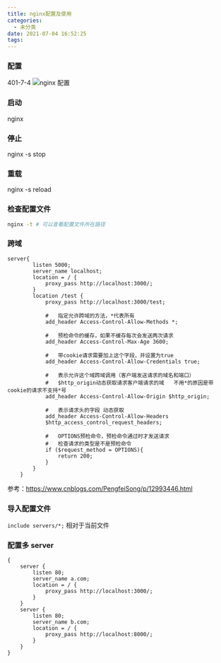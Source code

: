```yaml
---
title: nginx配置及使用
categories:
  - 未分类
date: 2021-07-04 16:52:25
tags:
---
```

### 配置
401-7-4
![nginx 配置](https://img.mukewang.com/szimg/5fa518a400014c8019201080.jpg)

### 启动
nginx

### 停止
nginx -s stop

### 重载
nginx -s reload

### 检查配置文件
```bash
nginx -t # 可以查看配置文件所在路径

```
### 跨域
```
server{
        listen 5000;
        server_name localhost;
        location = / {
            proxy_pass http://localhost:3000/;
        }
        location /test {
            proxy_pass http://localhost:3000/test;

            #   指定允许跨域的方法，*代表所有
            add_header Access-Control-Allow-Methods *;

            #   预检命令的缓存，如果不缓存每次会发送两次请求
            add_header Access-Control-Max-Age 3600;

            #   带cookie请求需要加上这个字段，并设置为true
            add_header Access-Control-Allow-Credentials true;

            #   表示允许这个域跨域调用（客户端发送请求的域名和端口） 
            #   $http_origin动态获取请求客户端请求的域   不用*的原因是带cookie的请求不支持*号
            add_header Access-Control-Allow-Origin $http_origin;

            #   表示请求头的字段 动态获取
            add_header Access-Control-Allow-Headers 
            $http_access_control_request_headers;

            #   OPTIONS预检命令，预检命令通过时才发送请求
            #   检查请求的类型是不是预检命令
            if ($request_method = OPTIONS){
                return 200;
            }
        }
    }
```
参考：https://www.cnblogs.com/PengfeiSong/p/12993446.html

### 导入配置文件
`include servers/*;`
相对于当前文件
### 配置多 server

```
{
    server {
        listen 80;
        server_name a.com;
        location = / {
            proxy_pass http://localhost:3000/;
        }
    }
    server {
        listen 80;
        server_name b.com;
        location = / {
            proxy_pass http://localhost:8000/;
        }
    }
}
```